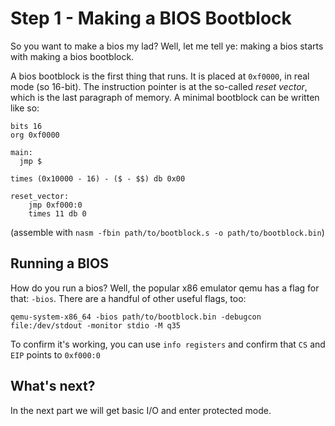 # Step 1 - Making a BIOS Bootblock
So you want to make a bios my lad? Well, let me tell ye: making a bios starts with making a bios bootblock.

A bios bootblock is the first thing that runs. It is placed at `0xf0000`, in real mode (so 16-bit). The instruction pointer is at the so-called _reset vector_, which is the last paragraph of memory. A minimal bootblock can be written like so:

```assembly
bits 16
org 0xf0000

main:
  jmp $

times (0x10000 - 16) - ($ - $$) db 0x00

reset_vector:
    jmp 0xf000:0
    times 11 db 0
```

(assemble with `nasm -fbin path/to/bootblock.s -o path/to/bootblock.bin`)

## Running a BIOS
How do you run a bios? Well, the popular x86 emulator qemu has a flag for that: `-bios`. There are a handful of other useful flags, too:
```
qemu-system-x86_64 -bios path/to/bootblock.bin -debugcon file:/dev/stdout -monitor stdio -M q35
```

To confirm it's working, you can use `info registers` and confirm that `CS` and `EIP` points to `0xf000:0`


## What's next?
In the next part we will get basic I/O and enter protected mode.

<script src="https://giscus.app/client.js"
        data-repo="pitust/pitust.dev"
        data-repo-id="MDEwOlJlcG9zaXRvcnkzNzI5Mjc0MzE="
        data-category="General"
        data-category-id="MDE4OkRpc2N1c3Npb25DYXRlZ29yeTMzMDYxOTc2"
        data-mapping="og:title"
        data-reactions-enabled="1"
        data-theme="light"
        crossorigin="anonymous"
        async>
</script>
